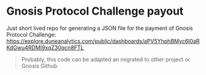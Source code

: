 # Gnosis Protocol Challenge payout

Just short lived repo for generating a JSON file for the payment of Gnosis Protocol Challenge:
https://explore.duneanalytics.com/public/dashboards/aPV5YhphBMyc6I0aRKdGwu4RDMI9xqZ30qcn8FTL

> Probably, this code can be adapted an migrated to other project or Gnosis Github
